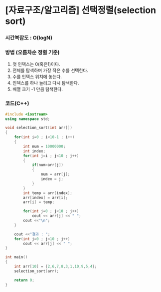 # [자료구조/알고리즘] 선택정렬(selection sort)



### 시간복잡도 : O(logN)



### 방법 (오름차순 정렬 기준)

1. 첫 인덱스는 0(혹은1)이다.
2. 전체를 탐색하며 가장 작은 수를 선택한다.
3. 수를 인덱스 위치에 놓는다.
4. 인덱스를 하나 늘리고 다시 탐색한다.
5. 배열 크기 -1 만큼 탐색한다.



### 코드(C++)

```C++
#include <iostream>
using namespace std;

void selection_sort(int arr[])
{
    for(int i=0 ; i<10-1 ; i++)
    {
        int num = 10000000;
        int index;
        for(int j=i ; j<10 ; j++)
        {
            if(num>arr[j])
            {
                num = arr[j];
                index = j;
            }
        }
        int temp = arr[index];
        arr[index] = arr[i];
        arr[i] = temp;

        for(int j=0 ; j<10 ; j++)
            cout << arr[j] << " ";
        cout <<"\n";
    }

    cout <<"결과 : ";
    for(int j=0 ; j<10 ; j++)
        cout << arr[j] << " ";
}

int main()
{
    int arr[10] = {2,6,7,8,3,1,10,9,5,4};
    selection_sort(arr);

    return 0;
}
```



